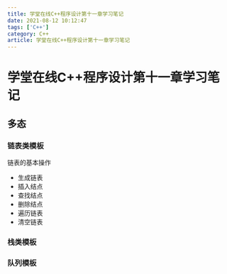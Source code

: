 ```yaml
---
title: 学堂在线C++程序设计第十一章学习笔记
date: 2021-08-12 10:12:47
tags: ['C++']
category: C++
article: 学堂在线C++程序设计第十一章学习笔记
---
```


# 学堂在线C++程序设计第十一章学习笔记

## 多态

### 链表类模板

链表的基本操作
- 生成链表
- 插入结点
- 查找结点
- 删除结点
- 遍历链表
- 清空链表

### 栈类模板

### 队列模板

